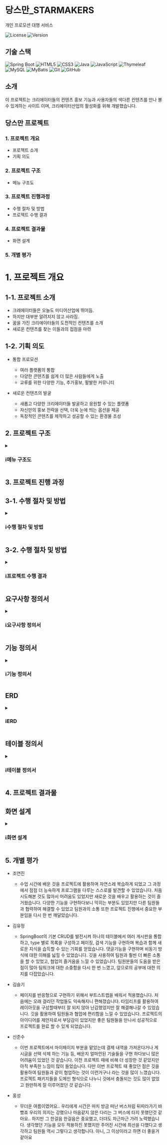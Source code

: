 # 당스만_STARMAKERS
개인 프로모션 대행 서비스

![License](https://img.shields.io/badge/license-MIT-blue.svg)
![Version](https://img.shields.io/badge/version-1.0.0-brightgreen.svg)

## 기술 스택

![Spring Boot](https://img.shields.io/badge/Spring%20Boot-6DB33F?style=for-the-badge&logo=spring-boot&logoColor=white)
![HTML5](https://img.shields.io/badge/HTML5-E34F26?style=for-the-badge&logo=html5&logoColor=white)
![CSS3](https://img.shields.io/badge/CSS3-1572B6?style=for-the-badge&logo=css3&logoColor=white)
![Java](https://img.shields.io/badge/Java-007396?style=for-the-badge&logo=java&logoColor=white)
![JavaScript](https://img.shields.io/badge/JavaScript-F7DF1E?style=for-the-badge&logo=javascript&logoColor=black)
![Thymeleaf](https://img.shields.io/badge/Thymeleaf-005F0F?style=for-the-badge&logo=thymeleaf&logoColor=white)
![MySQL](https://img.shields.io/badge/MySQL-4479A1?style=for-the-badge&logo=mysql&logoColor=white)
![MyBatis](https://img.shields.io/badge/MyBatis-000000?style=for-the-badge&logo=mybatis&logoColor=white)
![Git](https://img.shields.io/badge/Git-F05032?style=for-the-badge&logo=git&logoColor=white)
![GitHub](https://img.shields.io/badge/GitHub-181717?style=for-the-badge&logo=github&logoColor=white)


## 소개

이 프로젝트는 크리에이터들의 컨텐츠 홍보 기능과 사용자들의 색다른 컨텐츠를 만나 볼 수 있게하는 사이트 이며, 크리에이터산업의 활성화를 위해 개발했습니다.


## 당스만 프로젝트
### 1. 프로젝트 개요
  - 프로젝트 소개
  - 기획 의도
### 2. 프로젝트 구조
  - 메뉴 구조도
### 3. 프로젝트 진행과정
  - 수행 절차 및 방법
  - 프로젝트 수행 결과
### 4. 프로젝트 결과물
  - 화면 설계
### 5. 개별 평가

# 1. 프로젝트 개요
## 1-1. 프로젝트 소개
- 크레에이터들은 오늘도 미디어산업에 뛰어듬.
- 하지만 대부분 알려지지 않고 사라짐.
- 꿈을 가진 크리에이터들의 도전적인 컨텐츠를 소개
- 새로운 컨텐츠를 찾는 이들과의 접점을 마련
## 1-2. 기획 의도
- 통합 프로모션
  - 여러 플랫폼의 통합
  - 다양한 콘텐츠를 쉽게 더 많은 사람들에게 노출
  - 교류를 위한 다양한 기능, 추가홍보, 활발한 커뮤니티

- 새로운 컨텐츠의 발굴
  - 새롭고 다양한 크리에이터들 발굴하고 응원할 수 있는 플랫폼
  - 자신만의 홍보 전략을 선택, 더욱 눈에 띄는 옵션을 제공
  - 독창적인 콘텐츠를 제작하고 성공할 수 있는 환경물 조성

## 2. 프로젝트 구조
<details>
<summary><h3>ℹ️메뉴 구조도</h3></summary>
<div markdown="1">
  <img src="./img/메뉴구조도.png" />
</div>
</details>

## 3. 프로젝트 진행 과정

## 3-1. 수행 절차 및 방법
<details>
<summary><h3>ℹ️수행 절차 및 방법</h3></summary>
<div markdown="1">
  <img src="./img/수행 절차 및 방법.png" />
</div>
</details>

## 3-2. 수행 절차 및 방법

<details>
<summary><h3>ℹ️프로젝트 수행 결과</h3></summary>
<div markdown="1">
  <img src="./img/프로젝트 수행 결과.png" />
</div>
</details>

## 요구사항 정의서
<details>
<summary><h3>ℹ️요구사항 정의서</h3></summary>
<div markdown="1">
  <img src="./img/요구사항 정의서 1.png" />
  <img src="./img/요구사항 정의서 2.png" />
  <img src="./img/요구사항 정의서 3.png" />
</div>
</details>

## 기능 정의서
<details>
<summary><h3>ℹ️기능 정의서</h3></summary>
<div markdown="1">
  <img src="./img/기능 정의서 1.png" />
  <img src="./img/기능 정의서 2.png" />
  <img src="./img/기능 정의서 3.png" />
</div>
</details>

## ERD
<details>
<summary><h3>ℹ️ERD</h3></summary>
<div markdown="1">
  <img src="./img/ERD.png" />
</div>
</details>

## 테이블 정의서
<details>
<summary><h3>ℹ️테이블 정의서</h3></summary>
<div markdown="1">
  <img src="./img/테이블 정의서 1.png" />
  <img src="./img/테이블 정의서 2.png" />
  <img src="./img/테이블 정의서 3.png" />
  <img src="./img/테이블 정의서 4.png" />
</div>
</details>

## 4. 프로젝트 결과물

## 화면 설계
<details>
<summary><h3>ℹ️화면 설계</h3></summary>
<div markdown="1">
  <img src="./img/화면 설계서.png" />
</div>
</details>

## 5. 개별 평가

- 조연진
  - 수업 시간에 배운 것을 프로젝트에 활용하며 자연스레 복습하게 되었고 그 과정에서 점점 더 능숙하게 프로그램을 다루는 스스로를 발견할 수 있었습니다. 
  처음 시도해본 것도 많아서 어려움도 있었지만 새로운 것을 배우고 활용하는 것이 즐거웠습니다.
  다양한 기능을 구현하다보니 막히는 부분도 있었지만 다른 팀원들과 협력하여 해결할 수 있었고 팀원과의 소통 또한 프로젝트 진행에서 중요한 부분임을 다시 한 번 깨달았습니다.

- 김유정
  - SpringBoot의 기본 CRUD를 발전시켜 하나의 테이블에서 여러 게시판을 통합하고, type 별로 목록을 구성하고 페이징, 검색 기능을 구현하며 복습과 함께 새로운 지식을 습득할 수 있는 기회를 얻었습니다. 
  댓글기능을 구현하며 비동기 방식에 대한 이해를 넓힐 수 있었습니다.
  깃을 사용하여 팀원과 훨씬 더 빠른 소통을 할 수 있었고, 협업의 즐거움을 느낄 수 있었습니다.
  팀원분들의 도움을 받은 점이 많아 팀워크에 대한 소중함을 다시 한 번 느꼈고, 앞으로의 공부에 대한 의지를 다잡았습니다.

- 김슬기
  - 페이지를 반응형으로 구현하기 위해서 부트스트랩을 배워서 적용했습니다. 처음에는 오래 걸리던 작업들도 익숙해지니 편해졌습니다.
  타임리프를 활용하여 레이아웃을 구성할때부터 잘 되지 않아 난감했었지만 잘 해결해나갈 수 있었습니다.
  깃을 활용하여 팀원들과 협업에 편리함을 느낄 수 있었습니다.
  프로젝트의 아이디어를 제안자로서 부담감이 있었지만 좋은 팀원들을 만나서 성공적으로 프로젝트를 완료 할 수 있게 되었습니다.
  
- 신준수
  - 이번 프로젝트에서 마이페이지 부분을 맡았는데 결제 내역을 가져온다거나 게시글을 선택 삭제 하는 기능 등, 배운지 얼마안된 기술들을 구현 하다보니 많은 어려움이 있었던 것 같습니다.
   이전 프로젝트 때에 비해 더 성장한 것 같았지만 아직 부족한 느낌이 많이 들었습니다. 다만 이번 프로젝트 때 좋았던 점은 깃을 활용하여 팀원들과 같이 협업하는 것이 이런거구나 라는 것을 많이 느꼈습니다. 
  프로젝트 패키지들을 도메인 형식으로 나누니 깃에서 충돌되는 것도 많이 없었고 원만하게 잘 이루어졌던 것 같습니다.
  
- 홍성
  - 무더운 여름이였어요.. 우리에게 시간은 마치 방금 떠난 버스처럼 뒤따라가기 바빴죠 우리의 의지는 강했으나 마음같지 않은 다리는 그 버스에 타지 못했던것 같아요.. 하지만 그 한걸음 한걸음은 중요했고, 더뎌도 차근차근 가려 노력했습니다. 생각했던 기능을 모두 적용하진 못했지만 주어진 시간에 최선을 다했다고 생각하고 팀원들 역시 그렇다고 생각합니다. 아니, 그 이상이라고 하면 더 좋을거 같아요
